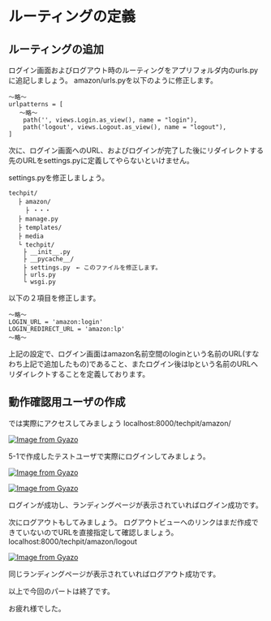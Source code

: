 # ルーティングの定義

## ルーティングの追加
ログイン画面およびログアウト時のルーティングをアプリフォルダ内のurls.pyに追記しましょう。
amazon/urls.pyを以下のように修正します。

```
〜略〜
urlpatterns = [
   〜略〜
    path('', views.Login.as_view(), name = "login"), 
    path('logout', views.Logout.as_view(), name = "logout"),
]
```

次に、ログイン画面へのURL、およびログインが完了した後にリダイレクトする先のURLをsettings.pyに定義してやらないといけません。

settings.pyを修正しましょう。
```
techpit/
　 ├ amazon/
　   ├ ・・・
　 ├ manage.py
　 ├ templates/ 
　 ├ media 
　 └ techpit/
    ├ __init__.py
    ├ __pycache__/
    ├ settings.py　← このファイルを修正します。
    ├ urls.py
    └ wsgi.py
```

以下の２項目を修正します。
```
〜略〜
LOGIN_URL = 'amazon:login'
LOGIN_REDIRECT_URL = 'amazon:lp'
〜略〜
```

上記の設定で、ログイン画面はamazon名前空間のloginという名前のURL(すなわち上記で追加したもの)であること、またログイン後はlpという名前のURLへリダイレクトすることを定義しております。

## 動作確認用ユーザの作成


では実際にアクセスしてみましょう
localhost:8000/techpit/amazon/

[![Image from Gyazo](https://i.gyazo.com/881d8d0cd15c98b468c43c9ad738c177.png)](https://gyazo.com/881d8d0cd15c98b468c43c9ad738c177)

5-1で作成したテストユーザで実際にログインしてみましょう。

[![Image from Gyazo](https://i.gyazo.com/23de4c0e8f374dbcb59d320785e13e58.png)](https://gyazo.com/23de4c0e8f374dbcb59d320785e13e58)


[![Image from Gyazo](https://i.gyazo.com/494360adb245a96fddbeb6a2f9a9b0b2.png)](https://gyazo.com/494360adb245a96fddbeb6a2f9a9b0b2)


ログインが成功し、ランディングページが表示されていればログイン成功です。

次にログアウトもしてみましょう。
ログアウトビューへのリンクはまだ作成できていないのでURLを直接指定して確認しましょう。
localhost:8000/techpit/amazon/logout

[![Image from Gyazo](https://i.gyazo.com/494360adb245a96fddbeb6a2f9a9b0b2.png)](https://gyazo.com/494360adb245a96fddbeb6a2f9a9b0b2)

同じランディングページが表示されていればログアウト成功です。

以上で今回のパートは終了です。

お疲れ様でした。
